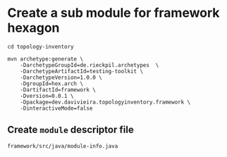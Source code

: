 # Create a sub module for framework hexagon

```shell
cd topology-inventory

mvn archetype:generate \
    -DarchetypeGroupId=de.rieckpil.archetypes  \
    -DarchetypeArtifactId=testing-toolkit \
    -DarchetypeVersion=1.0.0 \
    -DgroupId=hex.arch \
    -DartifactId=framework \
    -Dversion=0.0.1 \
    -Dpackage=dev.davivieira.topologyinventory.framework \
    -DinteractiveMode=false
```

## Create `module` descriptor file

`framework/src/java/module-info.java`

```java

```

